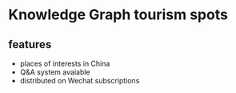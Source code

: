 # Knowledge Graph tourism spots
## features 
- places of interests in China 
- Q&A system avaiable 
- distributed on Wechat subscriptions
